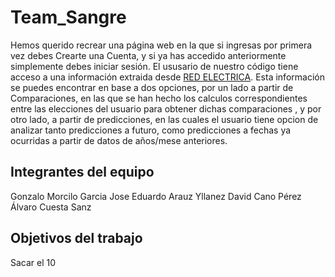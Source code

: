 # Team_Sangre

Hemos querido recrear una página web en la que si ingresas por primera vez debes Crearte una Cuenta, y si ya has accedido anteriormente simplemente debes iniciar sesión.
El ususario de nuestro código tiene acceso a una información extraida desde [RED ELECTRICA](https://www.ree.es/es). Esta información se puedes encontrar en base a dos opciones, por un lado a partir de Comparaciones, en las que se han hecho los calculos correspondientes entre las elecciones del usuario para obtener dichas comparaciones , y por otro lado, a partir de predicciones, en las cuales el usuario tiene opcion de analizar tanto predicciones a futuro, como predicciones a fechas ya ocurridas a partir de datos de años/mese  anteriores.


## Integrantes del equipo

Gonzalo Morcilo Garcia
Jose Eduardo Arauz Yllanez
David Cano Pérez
Álvaro Cuesta Sanz

## Objetivos del trabajo

Sacar el 10
